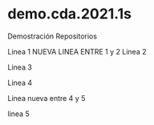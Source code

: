 # demo.cda.2021.1s
Demostración Repositorios

Linea 1
NUEVA LINEA ENTRE 1 y 2
Linea 2

Linea 3

Linea 4

Linea nueva entre 4 y 5

linea 5
